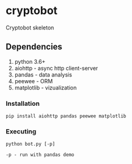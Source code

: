 # cryptobot
Cryptobot skeleton

## Dependencies
1. python 3.6+
2. aiohttp - async http client-server
3. pandas - data analysis
4. peewee - ORM
5. matplotlib - vizualization

### Installation
```
pip install aiohttp pandas peewee matplotlib
```

### Executing
```
python bot.py [-p]

-p - run with pandas demo
